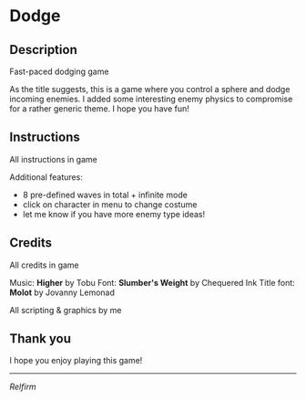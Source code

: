 # Dodge

## Description
Fast-paced dodging game

As the title suggests, this is a game where you control a sphere and dodge incoming enemies. I added some interesting enemy physics to compromise for a rather generic theme. I hope you have fun!

## Instructions
All instructions in game

Additional features:
* 8 pre-defined waves in total + infinite mode
* click on character in menu to change costume
* let me know if you have more enemy type ideas!

## Credits
All credits in game

Music: **Higher** by Tobu
Font: **Slumber's Weight** by Chequered Ink
Title font: **Molot** by Jovanny Lemonad

All scripting & graphics by me

## Thank you
I hope you enjoy playing this game!

---

*Relfirm*
